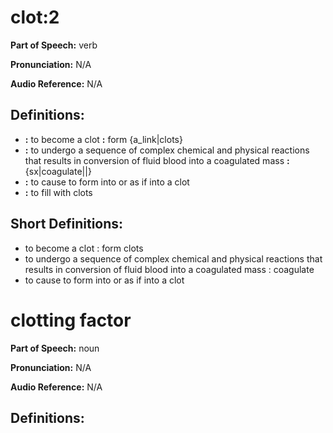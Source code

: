 # clot:2

**Part of Speech:** verb

**Pronunciation:** N/A

**Audio Reference:** N/A

## Definitions:
- **:** to become a clot **:** form {a_link|clots}
- **:** to undergo a sequence of complex chemical and physical reactions that results in conversion of fluid blood into a coagulated mass **:** {sx|coagulate||}
- **:** to cause to form into or as if into a clot
- **:** to fill with clots

## Short Definitions:
- to become a clot : form clots
- to undergo a sequence of complex chemical and physical reactions that results in conversion of fluid blood into a coagulated mass : coagulate
- to cause to form into or as if into a clot
# clotting factor

**Part of Speech:** noun

**Pronunciation:** N/A

**Audio Reference:** N/A

## Definitions:
